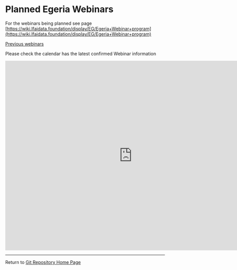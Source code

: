 <!-- SPDX-License-Identifier: CC-BY-4.0 -->
<!-- Copyright Contributors to the ODPi Egeria project 2020. -->

# Planned Egeria Webinars


For the webinars being planned see page [https://wiki.lfaidata.foundation/display/EG/Egeria+Webinar+program](https://wiki.lfaidata.foundation/display/EG/Egeria+Webinar+program)

[Previous webinars](../previous-webinars/)

Please check the calendar has the latest confirmed Webinar information
<iframe src="https://calendar.google.com/calendar/embed?height=600&amp;wkst=1&amp;bgcolor=%23ffffff&amp;ctz=Europe%2FLondon&amp;src=YjVxaGRyNXFkYmZscDhkbHA3MGxtb2RtMHNmdmlocWxAaW1wb3J0LmNhbGVuZGFyLmdvb2dsZS5jb20&amp;color=%234285F4&amp;showCalendars=0&amp;showPrint=0&amp;title=Egeria%20Calendar" style="border-width:0" width="800" height="600" frameborder="0" scrolling="no"></iframe>


----
Return to [Git Repository Home Page](..)


